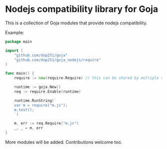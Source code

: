 Nodejs compatibility library for Goja
====

This is a collection of Goja modules that provide nodejs compatibility.

Example:

```go
package main

import (
    "github.com/dop251/goja"
    "github.com/dop251/goja_nodejs/require"
)

func main() {
    require := new(require.Require) // this can be shared by multiple runtimes

    runtime := goja.New()
    req := require.Enable(runtime)

    runtime.RunString(`
    var m = require("m.js");
    m.test();
    `)

    m, err := req.Require("m.js")
    _, _ = m, err
}
```

More modules will be added. Contributions welcome too.
